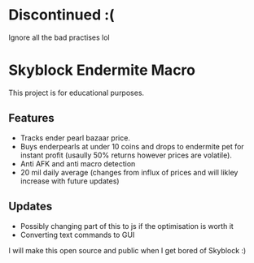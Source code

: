 # Discontinued :( 
Ignore all the bad practises lol

# Skyblock Endermite Macro
This project is for educational purposes.

## Features
- Tracks ender pearl bazaar price.
- Buys enderpearls at under 10 coins and drops to endermite pet for instant profit (usaully 50% returns however prices are volatile).
- Anti AFK and anti macro detection
- 20 mil daily average (changes from influx of prices and will likley increase with future updates)

## Updates
- Possibly changing part of this to js if the optimisation is worth it
- Converting text commands to GUI

I will make this open source and public when I get bored of Skyblock :)

